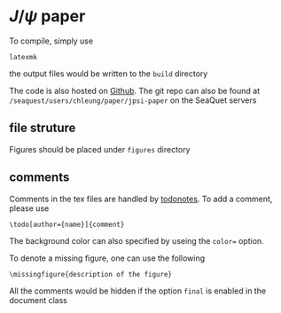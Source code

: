 # $J/\psi$ paper
To compile, simply use 
```
latexmk 
```
the output files would be written to the `build` directory

The code is also hosted on [Github](https://github.com/Hugo-Leung/jpsi-paper). The git repo can also be found at `/seaquest/users/chleung/paper/jpsi-paper` on the SeaQuet servers
## file struture
Figures should be placed under `figures` directory

## comments
Comments in the tex files are handled by [todonotes](https://tug.ctan.org/macros/latex/contrib/todonotes/todonotes.pdf). To add a comment, please use
```
\todo[author={name}]{comment}
```
The background color can also specified by useing the `color=` option.

To denote a missing figure, one can use the following 
```
\missingfigure{description of the figure}
```
All the comments would be hidden if the option `final` is enabled in the document class
